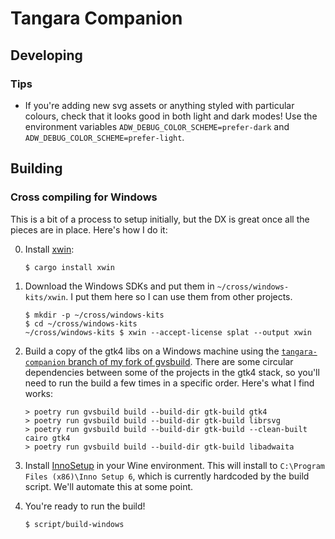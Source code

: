 # Tangara Companion

## Developing

### Tips

* If you're adding new svg assets or anything styled with particular colours, check that it looks good in both light and dark modes! Use the environment variables `ADW_DEBUG_COLOR_SCHEME=prefer-dark` and `ADW_DEBUG_COLOR_SCHEME=prefer-light`.

## Building

### Cross compiling for Windows

This is a bit of a process to setup initially, but the DX is great once all the pieces are in place. Here's how I do it:

0. Install [xwin](https://jake-shadle.github.io/xwin/):

    ```sh-session
    $ cargo install xwin
    ```

0. Download the Windows SDKs and put them in `~/cross/windows-kits/xwin`. I put them here so I can use them from other projects.

    ```sh-session
    $ mkdir -p ~/cross/windows-kits
    $ cd ~/cross/windows-kits
    ~/cross/windows-kits $ xwin --accept-license splat --output xwin
    ```

0. Build a copy of the gtk4 libs on a Windows machine using the [`tangara-companion` branch of my fork of gvsbuild](https://github.com/haileys/gvsbuild/tree/tangara-companion). There are some circular dependencies between some of the projects in the gtk4 stack, so you'll need to run the build a few times in a specific order. Here's what I find works:

    ```sh-session
    > poetry run gvsbuild build --build-dir gtk-build gtk4
    > poetry run gvsbuild build --build-dir gtk-build librsvg
    > poetry run gvsbuild build --build-dir gtk-build --clean-built cairo gtk4
    > poetry run gvsbuild build --build-dir gtk-build libadwaita
    ```

0. Install [InnoSetup](https://jrsoftware.org/isdl.php) in your Wine environment. This will install to `C:\Program Files (x86)\Inno Setup 6`, which is currently hardcoded by the build script. We'll automate this at some point.

0. You're ready to run the build!

    ```sh-session
    $ script/build-windows
    ```
